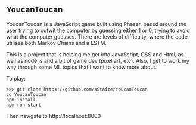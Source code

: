 ## YoucanToucan

YoucanToucan is a JavaScript game built using Phaser, based around the user trying to outwit the computer by guessing either 1 or 0, trying to avoid what the computer guesses. There are levels of difficulty, where the code utilises both Markov Chains and a LSTM.

This is a project that is helping me get into JavaScript, CSS and Html, as well as node.js and a bit of game dev (pixel art, etc). Also, I get to work my way through some ML topics that I want to know more about. 


To play: 

```console
>>> git clone https://github.com/sStaite/YoucanToucan
cd YoucanToucan
npm install
npm run start
```

Then navigate to http://localhost:8000
